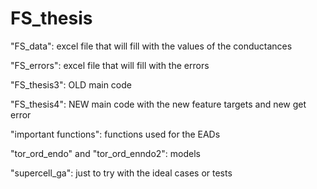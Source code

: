 # FS_thesis

"FS_data": excel file that will fill with the values of the conductances

"FS_errors": excel file that will fill with the errors

"FS_thesis3": OLD main code

"FS_thesis4": NEW main code with the new feature targets and new get error

"important functions": functions used for the EADs

"tor_ord_endo" and "tor_ord_enndo2": models

"supercell_ga": just to try with the ideal cases or tests
